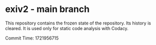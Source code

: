 # exiv2 - main branch

This repository contains the frozen state of the repository.
Its history is cleared. It is used only for static code
analysis with Codacy.

Commit Time: 1721956715